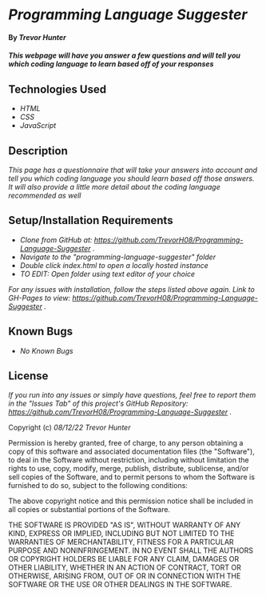 # _Programming Language Suggester_

#### By _**Trevor Hunter**_

#### _This webpage will have you answer a few questions and will tell you which coding language to learn based off of your responses_

## Technologies Used

- _HTML_
- _CSS_
- _JavaScript_

## Description

_This page has a questionnaire that will take your answers into account and tell you which coding language you should learn based off those answers. It will also provide a little more detail about the coding language recommended as well_

## Setup/Installation Requirements

- _Clone from GitHub at: https://github.com/TrevorH08/Programming-Language-Suggester ._
- _Navigate to the "programming-language-suggester" folder_
- _Double click index.html to open a locally hosted instance_
- _TO EDIT: Open folder using text editor of your choice_

_For any issues with installation, follow the steps listed above again. Link to GH-Pages to view: https://github.com/TrevorH08/Programming-Language-Suggester ._

## Known Bugs

- _No Known Bugs_

## License

_If you run into any issues or simply have questions, feel free to report them in the "Issues Tab" of this project's GitHub Repository: https://github.com/TrevorH08/Programming-Language-Suggester ._

Copyright (c) _08/12/22_ _Trevor Hunter_

Permission is hereby granted, free of charge, to any person obtaining a copy of this software and associated documentation files (the "Software"), to deal in the Software without restriction, including without limitation the rights to use, copy, modify, merge, publish, distribute, sublicense, and/or sell copies of the Software, and to permit persons to whom the Software is furnished to do so, subject to the following conditions:

The above copyright notice and this permission notice shall be included in all copies or substantial portions of the Software.

THE SOFTWARE IS PROVIDED "AS IS", WITHOUT WARRANTY OF ANY KIND, EXPRESS OR IMPLIED, INCLUDING BUT NOT LIMITED TO THE WARRANTIES OF MERCHANTABILITY, FITNESS FOR A PARTICULAR PURPOSE AND NONINFRINGEMENT. IN NO EVENT SHALL THE AUTHORS OR COPYRIGHT HOLDERS BE LIABLE FOR ANY CLAIM, DAMAGES OR OTHER LIABILITY, WHETHER IN AN ACTION OF CONTRACT, TORT OR OTHERWISE, ARISING FROM, OUT OF OR IN CONNECTION WITH THE SOFTWARE OR THE USE OR OTHER DEALINGS IN THE SOFTWARE.
